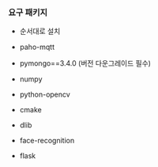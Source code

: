 ### 요구 패키지

* 순서대로 설치

- paho-mqtt

- pymongo==3.4.0  (버전 다운그레이드 필수)

- numpy

- python-opencv

- cmake

- dlib

- face-recognition

- flask




